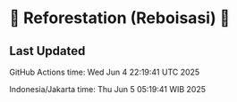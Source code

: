 
# 🌳 Reforestation (Reboisasi) 🌲

## Last Updated

GitHub Actions time: Wed Jun  4 22:19:41 UTC 2025

Indonesia/Jakarta time: Thu Jun  5 05:19:41 WIB 2025
